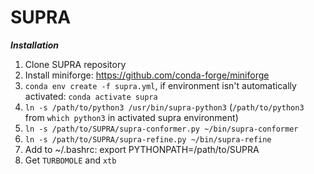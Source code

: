 # SUPRA

***Installation***
1. Clone SUPRA repository
2. Install miniforge: https://github.com/conda-forge/miniforge
3. ```conda env create -f supra.yml```, if environment isn't automatically activated: ```conda activate supra```
5. ```ln -s /path/to/python3 /usr/bin/supra-python3``` (```/path/to/python3``` from ```which python3``` in activated supra environment)
6. ```ln -s /path/to/SUPRA/supra-conformer.py ~/bin/supra-conformer```
7. ```ln -s /path/to/SUPRA/supra-refine.py ~/bin/supra-refine```
8. Add to ~/.bashrc: export PYTHONPATH=/path/to/SUPRA
9. Get ```TURBOMOLE``` and ```xtb```

